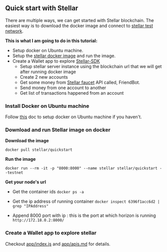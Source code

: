## Quick start with Stellar

There are multiple ways, we can get started with Stellar blockchain. The easiest way is to download the docker image and connect to [stellar test network](https://testnet.steexp.com/).

**This is what I am going to do in this tutorial:**

- Setup  docker on Ubuntu machine.
- Setup the [stellar docker image](https://hub.docker.com/r/stellar/quickstart/) and run the image.
- Create a Wallet app to explore [Stellar-SDK](https://www.npmjs.com/package/stellar-sdk)
    - Setup stellar server instance using the blockchain url that we will get after running docker image
    - Create 2 new accounts
    - Get some money from [Stellar faucet](https://github.com/stellar/go/tree/master/services/friendbot) API called, FriendBot.
    - Send money from one account to another
    - Get list of transactions happened from an account

### Install Docker on Ubuntu machine

Follow [this](https://www.digitalocean.com/community/tutorials/how-to-install-and-use-docker-on-ubuntu-16-04) doc to setup docker on Ubuntu machine if you haven't.

### Download and run Stellar image on docker

**Download the image**

`docker pull stellar/quickstart`

**Run the image**

`docker run --rm -it -p "8000:8000" --name stellar stellar/quickstart --testnet`

**Get your node's url**
- Get the container ids
`docker ps -a`

- Get the ip address of running container
`docker inspect 6396f1acc6d2 | grep "IPAddress"`

- Append 8000 port with ip : this is the port at which horizon is running
`http://172.18.0.2:8000/`


### Create a Wallet app to explore stellar

Checkout [app/index.js]() and [app/apis.md]() for details.

